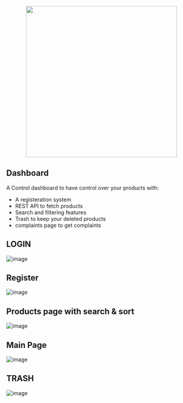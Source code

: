<p align="center"><a href="https://laravel.com" target="_blank"><img src="https://raw.githubusercontent.com/laravel/art/master/logo-lockup/5%20SVG/2%20CMYK/1%20Full%20Color/laravel-logolockup-cmyk-red.svg" width="400"></a></p>


## Dashboard
A Control dashboard to have control over your products with:
- A registeration system 
- REST API to fetch products
- Search and filtering features
- Trash to keep your deleted products
- complaints page to get complaints

## LOGIN
![image](https://user-images.githubusercontent.com/62671812/172064113-840220b1-75d4-43b6-8e89-ca3de1f1014b.png)

## Register
![image](https://user-images.githubusercontent.com/62671812/172064136-802edcdf-703c-400a-a531-df5b437256e1.png)

## Products page with search & sort
![image](https://user-images.githubusercontent.com/62671812/172064010-fe989853-3867-4857-892a-f346f437f874.png)
## Main Page
![image](https://user-images.githubusercontent.com/62671812/172063950-d03df75d-6ee1-423a-bb7e-6217390b95a5.png)
## TRASH
![image](https://user-images.githubusercontent.com/62671812/172064056-9f402690-21ae-4430-8698-9ad6d9f6006f.png)
